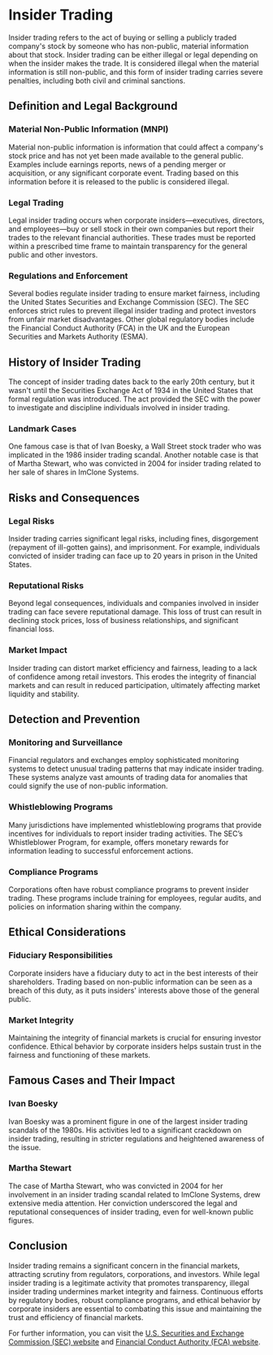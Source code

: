 # Insider Trading

Insider trading refers to the act of buying or selling a publicly traded company's stock by someone who has non-public, material information about that stock. Insider trading can be either illegal or legal depending on when the insider makes the trade. It is considered illegal when the material information is still non-public, and this form of insider trading carries severe penalties, including both civil and criminal sanctions.

## Definition and Legal Background

### Material Non-Public Information (MNPI)
Material non-public information is information that could affect a company's stock price and has not yet been made available to the general public. Examples include earnings reports, news of a pending merger or acquisition, or any significant corporate event. Trading based on this information before it is released to the public is considered illegal.

### Legal Trading
Legal insider trading occurs when corporate insiders—executives, directors, and employees—buy or sell stock in their own companies but report their trades to the relevant financial authorities. These trades must be reported within a prescribed time frame to maintain transparency for the general public and other investors.

### Regulations and Enforcement
Several bodies regulate insider trading to ensure market fairness, including the United States Securities and Exchange Commission (SEC). The SEC enforces strict rules to prevent illegal insider trading and protect investors from unfair market disadvantages. Other global regulatory bodies include the Financial Conduct Authority (FCA) in the UK and the European Securities and Markets Authority (ESMA).

## History of Insider Trading

The concept of insider trading dates back to the early 20th century, but it wasn't until the Securities Exchange Act of 1934 in the United States that formal regulation was introduced. The act provided the SEC with the power to investigate and discipline individuals involved in insider trading.

### Landmark Cases
One famous case is that of Ivan Boesky, a Wall Street stock trader who was implicated in the 1986 insider trading scandal. Another notable case is that of Martha Stewart, who was convicted in 2004 for insider trading related to her sale of shares in ImClone Systems.

## Risks and Consequences

### Legal Risks
Insider trading carries significant legal risks, including fines, disgorgement (repayment of ill-gotten gains), and imprisonment. For example, individuals convicted of insider trading can face up to 20 years in prison in the United States.

### Reputational Risks
Beyond legal consequences, individuals and companies involved in insider trading can face severe reputational damage. This loss of trust can result in declining stock prices, loss of business relationships, and significant financial loss.

### Market Impact
Insider trading can distort market efficiency and fairness, leading to a lack of confidence among retail investors. This erodes the integrity of financial markets and can result in reduced participation, ultimately affecting market liquidity and stability.

## Detection and Prevention

### Monitoring and Surveillance
Financial regulators and exchanges employ sophisticated monitoring systems to detect unusual trading patterns that may indicate insider trading. These systems analyze vast amounts of trading data for anomalies that could signify the use of non-public information.

### Whistleblowing Programs
Many jurisdictions have implemented whistleblowing programs that provide incentives for individuals to report insider trading activities. The SEC’s Whistleblower Program, for example, offers monetary rewards for information leading to successful enforcement actions.

### Compliance Programs
Corporations often have robust compliance programs to prevent insider trading. These programs include training for employees, regular audits, and policies on information sharing within the company.

## Ethical Considerations

### Fiduciary Responsibilities
Corporate insiders have a fiduciary duty to act in the best interests of their shareholders. Trading based on non-public information can be seen as a breach of this duty, as it puts insiders' interests above those of the general public.

### Market Integrity
Maintaining the integrity of financial markets is crucial for ensuring investor confidence. Ethical behavior by corporate insiders helps sustain trust in the fairness and functioning of these markets.

## Famous Cases and Their Impact

### Ivan Boesky
Ivan Boesky was a prominent figure in one of the largest insider trading scandals of the 1980s. His activities led to a significant crackdown on insider trading, resulting in stricter regulations and heightened awareness of the issue.

### Martha Stewart
The case of Martha Stewart, who was convicted in 2004 for her involvement in an insider trading scandal related to ImClone Systems, drew extensive media attention. Her conviction underscored the legal and reputational consequences of insider trading, even for well-known public figures.

## Conclusion

Insider trading remains a significant concern in the financial markets, attracting scrutiny from regulators, corporations, and investors. While legal insider trading is a legitimate activity that promotes transparency, illegal insider trading undermines market integrity and fairness. Continuous efforts by regulatory bodies, robust compliance programs, and ethical behavior by corporate insiders are essential to combating this issue and maintaining the trust and efficiency of financial markets.

For further information, you can visit the [U.S. Securities and Exchange Commission (SEC) website](https://www.sec.gov/) and [Financial Conduct Authority (FCA) website](https://www.fca.org.uk/).